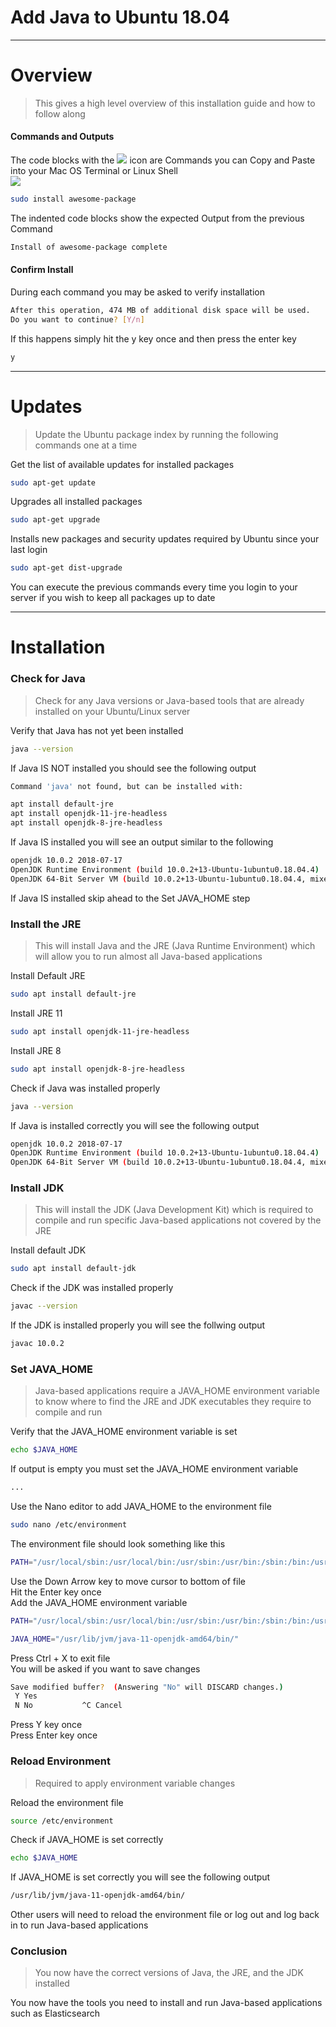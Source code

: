 # Add Java to Ubuntu 18.04

---

# Overview

> This gives a high level overview of this installation guide and how to follow along

#### Commands and Outputs

<div class='md-label'>The code blocks with the <img src='copy-paste-icon.png' class='copy-paste-icon' /> icon are <span class='md-key'>Commands</span> you can <span class='md-key'>Copy and Paste</span> into your Mac OS Terminal or Linux Shell</div>

<section class='md-cmd-block'>

<img class='copy-clip-icon' src='copy-paste-icon.png'>

```bash {.copy-clip}
sudo install awesome-package 
```

</section>

<div class='md-label md-label-output'>The indented code blocks show the expected <span class='md-key'>Output</span> from the previous <span class='md-key'>Command</span></div>

```bash {.md-output}
Install of awesome-package complete
```


#### Confirm Install

<div class='md-label'>During each command you may be asked to verify installation</div>

```bash
After this operation, 474 MB of additional disk space will be used.
Do you want to continue? [Y/n]
```

<div class='md-label'>If this happens simply hit the <span class='md-key'>y</span> key once and then press the <span class='md-key'>enter</span> key</div>

```bash
y
```

---

# Updates

> Update the Ubuntu package index by running the following commands one at a time


<div class='md-label'>Get the list of available updates for installed packages</div>

```bash {.copy-clip}
sudo apt-get update
```

<div class='md-label'>Upgrades all installed packages</div>

```bash {.copy-clip}
sudo apt-get upgrade
```

<div class='md-label'>Installs new packages and security updates required by Ubuntu since your last login</div>

```bash {.copy-clip}
sudo apt-get dist-upgrade
```

<div class='md-label md-pink'>You can execute the previous commands every time you login to your server if you wish to keep all packages up to date</div>

---

# Installation


### Check for Java

> Check for any Java versions or Java-based tools that are already installed on your Ubuntu/Linux server

<div class='md-label'>Verify that Java has not yet been installed</div>

```bash {.copy-clip}
java --version
```

<div class='md-label  md-label-output'>If Java <span class='md-key'>IS NOT</span> installed you should see the following output</div>

```bash {.copy-clip .md-output}
Command 'java' not found, but can be installed with:

apt install default-jre            
apt install openjdk-11-jre-headless
apt install openjdk-8-jre-headless 
```

<div class='md-label md-label-output'>If Java <span class='md-key'>IS</span> installed you will see an output similar to the following</div>

```bash {.md-output}
openjdk 10.0.2 2018-07-17
OpenJDK Runtime Environment (build 10.0.2+13-Ubuntu-1ubuntu0.18.04.4)
OpenJDK 64-Bit Server VM (build 10.0.2+13-Ubuntu-1ubuntu0.18.04.4, mixed mode)
```

<div class='md-label md-label-output md-pink'>If Java <span class='md-key'>IS</span> installed skip ahead to the <span class='md-key'>Set JAVA_HOME</span> step</div>


### Install the JRE

> This will install Java and the JRE (Java Runtime Environment) which will allow you to run almost all Java-based applications

<div class='md-label'>Install Default JRE</div>

```bash {.copy-clip}
sudo apt install default-jre
```

<div class='md-label'>Install JRE 11</div>

```bash {.copy-clip}
sudo apt install openjdk-11-jre-headless
```

<div class='md-label'>Install JRE 8</div>

```bash {.copy-clip}
sudo apt install openjdk-8-jre-headless 
```

<div class='md-label'>Check if Java was installed properly</div>

```bash {.copy-clip}
java --version
```

<div class='md-label  md-label-output'>If Java is installed correctly you will see the following output</div>

```bash {.copy-clip .md-output}
openjdk 10.0.2 2018-07-17
OpenJDK Runtime Environment (build 10.0.2+13-Ubuntu-1ubuntu0.18.04.4)
OpenJDK 64-Bit Server VM (build 10.0.2+13-Ubuntu-1ubuntu0.18.04.4, mixed mode)
```

### Install JDK

> This will install the JDK (Java Development Kit) which is required to compile and run specific Java-based applications not covered by the JRE

<div class='md-label'>Install default JDK</div>

```bash {.copy-clip}
sudo apt install default-jdk
```

<div class='md-label'>Check if the JDK was installed properly</div>

```bash {.copy-clip}
javac --version
```

<div class='md-label md-label-output'>If the JDK is installed properly you will see the follwing output</div>

```bash {.copy-clip .md-output}
javac 10.0.2
```


### Set JAVA_HOME

> Java-based applications require a <span class='md-key'>JAVA_HOME</span> environment variable to know where to find the JRE and JDK executables they require to compile and run

<div class='md-label'>Verify that the <span class='md-key'>JAVA_HOME</span> environment variable is set</div>

```bash {.copy-clip}
echo $JAVA_HOME
```

<div class='md-label md-label-output'>If output is empty you must set the <span class='md-key'>JAVA_HOME</span> environment variable</div>

```bash {.copy-clip .md-output}
...
```

<div class='md-label'>Use the Nano editor to add <span class='md-key'>JAVA_HOME</span> to the <span class='md-key'>environment</span> file</div>

```bash {.copy-clip}
sudo nano /etc/environment
```

<div class='md-label md-label-output'>The <span class='md-key'>environment</span> file should look something like this</div>

```bash {.copy-clip .md-output}
PATH="/usr/local/sbin:/usr/local/bin:/usr/sbin:/usr/bin:/sbin:/bin:/usr/games:/usr/local/games"
```

<div class='md-label md-label-output mb4'>Use the <span class='md-key'>Down Arrow</span> key to move cursor to bottom of file</div>
<div class='md-label md-label-output mb4'>Hit the <span class='md-key'>Enter</span> key once</div>
<div class='md-label md-label-output mb4'>Add the <span class='md-key'>JAVA_HOME</span> environment variable</div>

```bash {.copy-clip .md-output}
PATH="/usr/local/sbin:/usr/local/bin:/usr/sbin:/usr/bin:/sbin:/bin:/usr/games:/usr/local/games"

JAVA_HOME="/usr/lib/jvm/java-11-openjdk-amd64/bin/"
```

<div class='md-label md-label-output mb4'>Press <span class='md-key'>Ctrl + X</span> to exit file</div>
<div class='md-label md-label-output mb4'>You will be asked if you want to save changes</div>

```bash {.copy-clip .md-output}
Save modified buffer?  (Answering "No" will DISCARD changes.)
 Y Yes
 N No           ^C Cancel
```

<div class='md-label md-label-output mb4'>Press <span class='md-key'>Y</span> key once</div>
<div class='md-label md-label-output mb4'>Press <span class='md-key'>Enter</span> key once</div>


### Reload Environment

> Required to apply environment variable changes

<div class='md-label'>Reload the <span class='md-key'>environment</span> file</div>

```bash {.copy-clip}
source /etc/environment
```

<div class='md-label'>Check if JAVA_HOME is set correctly</div>

```bash {.copy-clip}
echo $JAVA_HOME
```

<div class='md-label'>If <span class='md-key'>JAVA_HOME</span> is set correctly you will see the following output</div>

```bash {.copy-clip}
/usr/lib/jvm/java-11-openjdk-amd64/bin/
```

<div class='md-label'>Other users will need to reload the <span class='md-key'>environment</span> file or log out and log back in to run Java-based applications</div>


### Conclusion

> You now have the correct versions of Java, the JRE, and the JDK installed

<div class='md-label'>You now have the tools you need to install and run Java-based applications such as Elasticsearch</div>


